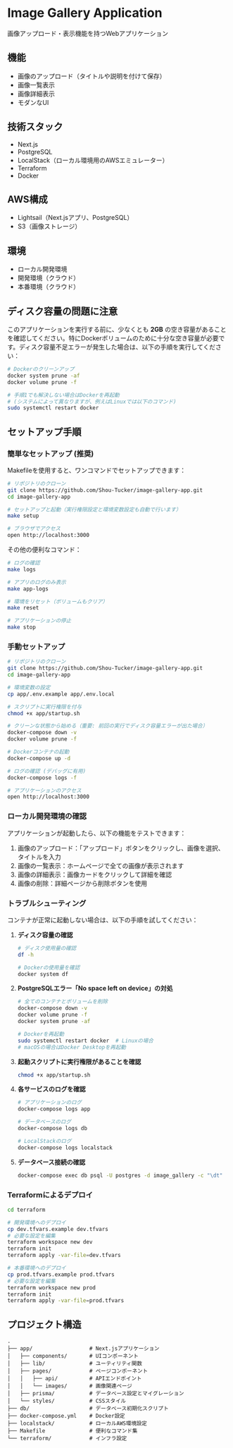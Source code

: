 # Image Gallery Application

画像アップロード・表示機能を持つWebアプリケーション

## 機能

- 画像のアップロード（タイトルや説明を付けて保存）
- 画像一覧表示
- 画像詳細表示
- モダンなUI

## 技術スタック

- Next.js
- PostgreSQL
- LocalStack（ローカル環境用のAWSエミュレーター）
- Terraform
- Docker

## AWS構成

- Lightsail（Next.jsアプリ、PostgreSQL）
- S3（画像ストレージ）

## 環境

- ローカル開発環境
- 開発環境（クラウド）
- 本番環境（クラウド）

## ディスク容量の問題に注意

このアプリケーションを実行する前に、少なくとも **2GB** の空き容量があることを確認してください。特にDockerボリュームのために十分な空き容量が必要です。ディスク容量不足エラーが発生した場合は、以下の手順を実行してください：

```bash
# Dockerのクリーンアップ
docker system prune -af
docker volume prune -f

# 手順1でも解決しない場合はDockerを再起動
# (システムによって異なりますが、例えばLinuxでは以下のコマンド)
sudo systemctl restart docker
```

## セットアップ手順

### 簡単なセットアップ (推奨)

Makefileを使用すると、ワンコマンドでセットアップできます：

```bash
# リポジトリのクローン
git clone https://github.com/Shou-Tucker/image-gallery-app.git
cd image-gallery-app

# セットアップと起動（実行権限設定と環境変数設定も自動で行います）
make setup

# ブラウザでアクセス
open http://localhost:3000
```

その他の便利なコマンド：
```bash
# ログの確認
make logs

# アプリのログのみ表示
make app-logs

# 環境をリセット（ボリュームもクリア）
make reset

# アプリケーションの停止
make stop
```

### 手動セットアップ

```bash
# リポジトリのクローン
git clone https://github.com/Shou-Tucker/image-gallery-app.git
cd image-gallery-app

# 環境変数の設定
cp app/.env.example app/.env.local

# スクリプトに実行権限を付与
chmod +x app/startup.sh

# クリーンな状態から始める（重要: 前回の実行でディスク容量エラーが出た場合）
docker-compose down -v
docker volume prune -f

# Dockerコンテナの起動
docker-compose up -d

# ログの確認 (デバッグに有用)
docker-compose logs -f

# アプリケーションのアクセス
open http://localhost:3000
```

### ローカル開発環境の確認

アプリケーションが起動したら、以下の機能をテストできます：

1. 画像のアップロード：「アップロード」ボタンをクリックし、画像を選択、タイトルを入力
2. 画像の一覧表示：ホームページで全ての画像が表示されます
3. 画像の詳細表示：画像カードをクリックして詳細を確認
4. 画像の削除：詳細ページから削除ボタンを使用

### トラブルシューティング

コンテナが正常に起動しない場合は、以下の手順を試してください：

1. **ディスク容量の確認**
   ```bash
   # ディスク使用量の確認
   df -h
   
   # Dockerの使用量を確認
   docker system df
   ```

2. **PostgreSQLエラー「No space left on device」の対処**
   ```bash
   # 全てのコンテナとボリュームを削除
   docker-compose down -v
   docker volume prune -f
   docker system prune -af
   
   # Dockerを再起動
   sudo systemctl restart docker  # Linuxの場合
   # macOSの場合はDocker Desktopを再起動
   ```

3. **起動スクリプトに実行権限があることを確認**
   ```bash
   chmod +x app/startup.sh
   ```

4. **各サービスのログを確認**
   ```bash
   # アプリケーションのログ
   docker-compose logs app
   
   # データベースのログ
   docker-compose logs db
   
   # LocalStackのログ
   docker-compose logs localstack
   ```

5. **データベース接続の確認**
   ```bash
   docker-compose exec db psql -U postgres -d image_gallery -c "\dt"
   ```

### Terraformによるデプロイ

```bash
cd terraform

# 開発環境へのデプロイ
cp dev.tfvars.example dev.tfvars
# 必要な設定を編集
terraform workspace new dev
terraform init
terraform apply -var-file=dev.tfvars

# 本番環境へのデプロイ
cp prod.tfvars.example prod.tfvars
# 必要な設定を編集
terraform workspace new prod
terraform init
terraform apply -var-file=prod.tfvars
```

## プロジェクト構造

```
.
├── app/                  # Next.jsアプリケーション
│   ├── components/       # UIコンポーネント
│   ├── lib/              # ユーティリティ関数
│   ├── pages/            # ページコンポーネント
│   │   ├── api/          # APIエンドポイント
│   │   └── images/       # 画像関連ページ
│   ├── prisma/           # データベース設定とマイグレーション
│   └── styles/           # CSSスタイル
├── db/                   # データベース初期化スクリプト
├── docker-compose.yml    # Docker設定
├── localstack/           # ローカルAWS環境設定
├── Makefile              # 便利なコマンド集
└── terraform/            # インフラ設定
```
